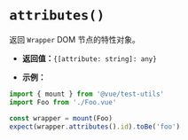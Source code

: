 # `attributes()`

返回 `Wrapper` DOM 节点的特性对象。

- **返回值：**`{[attribute: string]: any}`

- **示例：**

```js
import { mount } from '@vue/test-utils'
import Foo from './Foo.vue'

const wrapper = mount(Foo)
expect(wrapper.attributes().id).toBe('foo')
```
